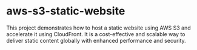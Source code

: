 # aws-s3-static-website
This project demonstrates how to host a static website using AWS S3 and accelerate it using CloudFront.  It is a cost-effective and scalable way to deliver static content globally with enhanced performance and security.
